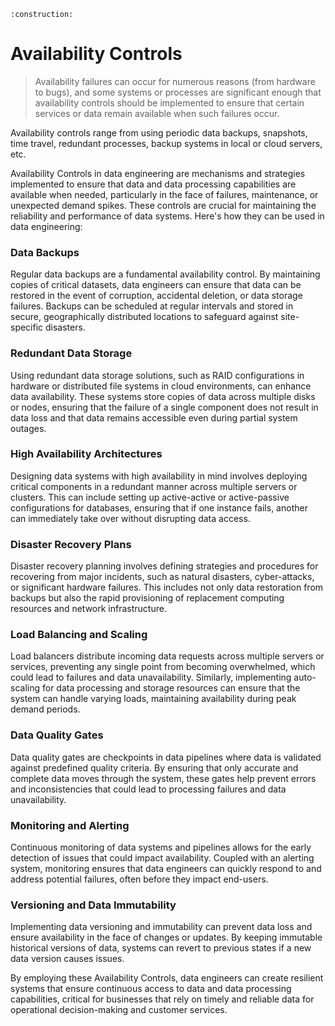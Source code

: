 ```admonish warning title="Page under construction"
:construction:
```

# Availability Controls
>
> Availability failures can occur for numerous reasons (from hardware to bugs), and some systems or processes are significant enough that availability controls should be implemented to ensure that certain services or data remain available when such failures occur.

Availability controls range from using periodic data backups, snapshots, time travel, redundant processes, backup systems in local or cloud servers, etc.

Availability Controls in data engineering are mechanisms and strategies implemented to ensure that data and data processing capabilities are available when needed, particularly in the face of failures, maintenance, or unexpected demand spikes. These controls are crucial for maintaining the reliability and performance of data systems. Here's how they can be used in data engineering:

### Data Backups

Regular data backups are a fundamental availability control. By maintaining copies of critical datasets, data engineers can ensure that data can be restored in the event of corruption, accidental deletion, or data storage failures. Backups can be scheduled at regular intervals and stored in secure, geographically distributed locations to safeguard against site-specific disasters.

### Redundant Data Storage

Using redundant data storage solutions, such as RAID configurations in hardware or distributed file systems in cloud environments, can enhance data availability. These systems store copies of data across multiple disks or nodes, ensuring that the failure of a single component does not result in data loss and that data remains accessible even during partial system outages.

### High Availability Architectures

Designing data systems with high availability in mind involves deploying critical components in a redundant manner across multiple servers or clusters. This can include setting up active-active or active-passive configurations for databases, ensuring that if one instance fails, another can immediately take over without disrupting data access.

### Disaster Recovery Plans

Disaster recovery planning involves defining strategies and procedures for recovering from major incidents, such as natural disasters, cyber-attacks, or significant hardware failures. This includes not only data restoration from backups but also the rapid provisioning of replacement computing resources and network infrastructure.

### Load Balancing and Scaling

Load balancers distribute incoming data requests across multiple servers or services, preventing any single point from becoming overwhelmed, which could lead to failures and data unavailability. Similarly, implementing auto-scaling for data processing and storage resources can ensure that the system can handle varying loads, maintaining availability during peak demand periods.

### Data Quality Gates

Data quality gates are checkpoints in data pipelines where data is validated against predefined quality criteria. By ensuring that only accurate and complete data moves through the system, these gates help prevent errors and inconsistencies that could lead to processing failures and data unavailability.

### Monitoring and Alerting

Continuous monitoring of data systems and pipelines allows for the early detection of issues that could impact availability. Coupled with an alerting system, monitoring ensures that data engineers can quickly respond to and address potential failures, often before they impact end-users.

### Versioning and Data Immutability

Implementing data versioning and immutability can prevent data loss and ensure availability in the face of changes or updates. By keeping immutable historical versions of data, systems can revert to previous states if a new data version causes issues.

By employing these Availability Controls, data engineers can create resilient systems that ensure continuous access to data and data processing capabilities, critical for businesses that rely on timely and reliable data for operational decision-making and customer services.
